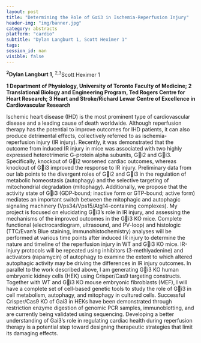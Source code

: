 ```yaml
---
layout: post
title: "Determining the Role of Gαi3 in Ischemia-Reperfusion Injury"
header-img: "img/banner.jpg"
category: abstracts
platform: "cardio"
subtitle: "Dylan Langburt 1, Scott Heximer 1"
tags: 
session_id: nan
visible: false
---
```

**<sup>2</sup>Dylan Langburt 1**, <sup>2,3</sup>Scott Heximer 1

__1 Department of Physiology, University of Toronto Faculty of Medicine; 2 Translational Biology and Engineering Program, Ted Rogers Centre for Heart Research; 3 Heart and Stroke/Richard Lewar Centre of Excellence in Cardiovascular Research__

Ischemic heart disease (IHD) is the most prominent type of cardiovascular disease and a leading cause of death worldwide. Although reperfusion therapy has the potential to improve outcomes for IHD patients, it can also produce detrimental effects, collectively referred to as ischemia-reperfusion injury (IR injury). Recently, it was demonstrated that the outcome from induced IR injury in mice was associated with two highly expressed heterotrimeric G-protein alpha subunits, Gi2 and Gi3. Specifically, knockout of Gi2 worsened cardiac outcomes, whereas knockout of Gi3 improved the response to IR injury. Preliminary data from our lab points to the divergent roles of Gi2 and Gi3 in the regulation of metabolic homeostasis (autophagy) and the selective targeting of mitochondrial degradation (mitophagy).  Additionally, we propose that the activity state of Gi3 (GDP-bound; inactive form or GTP-bound; active form) mediates an important switch between the mitophagic and autophagic signaling machinery (Vps34/Vps15/Atg14-containing complexes). My project is focused on elucidating Gi3’s role in IR injury, and assessing the mechanisms of the improved outcomes in the Gi3 KO mice. Complete functional (electrocardiogram, ultrasound, and PV-loop) and histologic (TTC/Evan’s Blue staining, immunohistochemistry) analyses will be performed at various time points after induced IR injury to determine the nature and timeline of the reperfusion injury in WT and Gi3 KO mice. IR-injury protocols will be repeated using inhibitors (3-methlyadenine) and activators (rapamycin) of autophagy to examine the extent to which altered autophagic activity may be driving the differences in IR injury outcomes. In parallel to the work described above, I am generating Gi3 KO human embryonic kidney cells (HEK) using Crisper/Cas9 targeting constructs. Together with WT and Gi3 KO mouse embryonic fibroblasts (MEF), I will have a complete set of cell-based genetic tools to study the role of Gi3 in cell metabolism, autophagy, and mitophagy in cultured cells. Successful Crisper/Cas9 KO of Gai3 in HEKs have been demonstrated through restriction enzyme digestion of genomic PCR samples, immunoblotting, and are currently being validated using sequencing. Developing a better understanding of Gai3’s role in regulating cardiac health during reperfusion therapy is a potential step toward designing therapeutic strategies that limit its damaging effects.